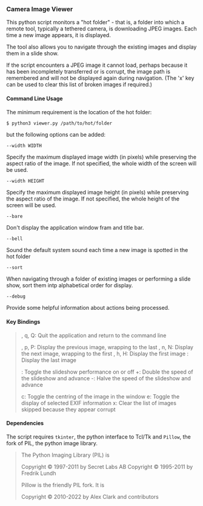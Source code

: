 ### Camera Image Viewer

This python script monitors a "hot folder" - that is, a folder into which
a remote tool, typically a tethered camera, is downloading JPEG images. 
Each  time a new image appears, it is displayed.

The tool also allows you to navigate through the existing images and display
them in a slide show.

If the script encounters a JPEG image it cannot load, perhaps because it
has been incompletely transferred or is corrupt, the image path is remembered
and will not be displayed again during navigation. (The 'x' key can be used
to clear this list of broken images if required.)

#### Command Line Usage

The minimum requirement is the location of the hot folder:

```bash
$ python3 viewer.py /path/to/hot/folder
```

but the following options can be added:

``--width WIDTH``

Specify the maximum displayed image width (in pixels) while preserving the
aspect ratio of the image. If not specified, the whole width of the screen 
will be used.

``--width HEIGHT``

Specify the maximum displayed image height (in pixels) while preserving the
aspect ratio of the image. If not specified, the whole height of the screen 
will be used.

``--bare``

Don't display the application window fram and title bar.

``--bell``

Sound the default system sound each time a new image is spotted in the 
hot folder

``--sort``

When navigating through a folder of existing images or performing a slide
show, sort them intp alphabetical order for display.

``--debug``

Provide some helpful information about actions being processed.

#### Key Bindings

> <esc>, q, Q:   Quit the application and return to the command line  
>
> <left>, p, P:  Display the previous image, wrapping to the last 
> <right>, n, N: Display the next image, wrapping to the first
> <home>, h, H:  Display the first image
> <end>:         Display the last image
>
> <space>:       Toggle the slideshow performance on or off
> +:             Double the speed of the slideshow and advance 
> -:             Halve the speed of the slideshow and advance
> 
> c:             Toggle the centring of the image in the window
> e:             Toggle the display of selected EXIF information
> x:             Clear the list of images skipped because they appear corrupt


#### Dependencies

The script requires ``tkinter``, the python interface to Tcl/Tk and ``Pillow``,
the fork of PIL, the python image library.

> The Python Imaging Library (PIL) is
>
>    Copyright © 1997-2011 by Secret Labs AB
>    Copyright © 1995-2011 by Fredrik Lundh
>
> Pillow is the friendly PIL fork. It is
>
>    Copyright © 2010-2022 by Alex Clark and contributors

